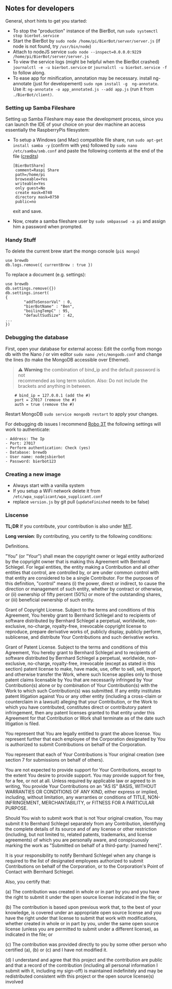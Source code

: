 ## Notes for developers

General, short hints to get you started:

-   To stop the "production" instance of the BierBot, run `sudo systemctl stop bierbot.service`
-   Start the BierBot by `sudo node /home/pi/BierBot/server/server.js` (if node is not found, try `/usr/bin/node`)
-   Attach to nodeJS service `sudo node --inspect=0.0.0.0:9229 /home/pi/BierBot/server/server.js`
-   To view the service logs (might be helpful when the BierBot crashed) `journalctl -e -u bierbot.service`
    or `journalctl -u bierbot.service -f` to follow along.
-   To ease app for minification, annotation may be necessary. install ng-annotate (just for developement) 
    `sudo npm install -g  ng-annotate`. Use it: `ng-annotate -o app_annotated.js --add app.js` (run it from
    `./BierBot/client)`.

### Setting up Samba Fileshare

Setting up Samba Fileshare may ease the development process, since you can
launch the IDE of your choice on your dev machine an access essentially the
RaspberryPis filesystem:

- To setup a Windows (and Mac) compatible file share, run `sudo apt-get install samba -y` 
  (confirm with yes) followed by `sudo nano /etc/samba/smb.conf` and paste the following 
  contents at the end of the file ([credits](https://thisdavej.com/beginners-guide-to-installing-node-js-on-a-raspberry-pi/))
  
      [BierBotShare]
       comment=Raspi Share
       path=/home/pi
       browseable=Yes
       writeable=Yes
       only guest=No
       create mask=0740
       directory mask=0750
       public=no

  exit and save.

-   Now, create a samba fileshare user by `sudo smbpasswd -a pi` and assign him a
    password when prompted.

### Handy Stuff

To delete the current brew start the mongo console (`pi$ mongo`)

```
use brewdb
db.logs.remove({ currentBrew : true })
```

To replace a document (e.g. settings):

```
use brewdb
db.settings.remove({})
db.settings.insert( 
{
        "addToSensorVal" : 0,
        "bierBotName" : "Ben",
        "boilingTempC" : 95,
        "defaultSudSize" : 42,
...
})
```

### Debugging the database

First, open your database for external access: Edit the config from mongo db
with the Nano / or vim editor `sudo nano /etc/mongodb.conf` and change the lines
 (to make the MongoDB accessible over Ethernet).

> :warning: **Warning** the combination of bind_ip and the default password is not  
> recommended as long term solution. Also: Do not include the brackets and
> anything in between.

    	# bind_ip = 127.0.0.1 (add the #)
    	port = 27017 (remove the #)
    	auth = true (remove the #)

Restart MongoDB `sudo service mongodb restart` to apply your changes.

For debugging db issues I recommend [Robo 3T](https://robomongo.org/download)
the following settings will work to authenticate:

    - Address: The Ip
    - Port: 27017
    - Perform authentication: Check (yes)
    - Database: brewdb
    - User name: nodejsbierbot
    - Password: bierbot123

### Creating a new image

-   Always start with a vanilla system
-   If you setup a WiFi network delete it  from `/etc/wpa_supplicant/wpa_supplicant.conf`
-   replace `version.js` by git pull (`updateFinished` needs to be false)

### Liscense

**TL;DR** If you contribute, your contribution is also under [MIT](.LICENSE).

**Long version**: By contributing, you certify to the following conditions:

Definitions.

"You" (or "Your") shall mean the copyright owner or legal entity authorized by
the copyright owner that is making this Agreement with Bernhard Schlegel. For
legal entities, the entity making a Contribution and all other entities that
control, are controlled by, or are under common control with that entity are
considered to be a single Contributor. For the purposes of this definition,
"control" means (i) the power, direct or indirect, to cause the direction or
management of such entity, whether by contract or otherwise, or (ii) ownership
of fifty percent (50%) or more of the outstanding shares, or (iii) beneficial
ownership of such entity.

Grant of Copyright License. Subject to the terms and conditions of this
 Agreement, You hereby grant to Bernhard Schlegel and to recipients of software
 distributed by Bernhard Schlegel a perpetual, worldwide, non-exclusive, no-charge,
 royalty-free, irrevocable copyright license to reproduce, prepare derivative works
 of, publicly display, publicly perform, sublicense, and distribute Your Contributions
 and such derivative works.

Grant of Patent License. Subject to the terms and conditions of this Agreement,
You hereby grant to Bernhard Schlegel and to recipients of software distributed
by Bernhard Schlegel a perpetual, worldwide, non-exclusive, no-charge,
royalty-free, irrevocable (except as stated in this section) patent license to
make, have made, use, offer to sell, sell, import, and otherwise transfer the
Work, where such license applies only to those patent claims licensable by You
that are necessarily infringed by Your Contribution(s) alone or by combination
of Your Contribution(s) with the Work to which such Contribution(s) was
submitted. If any entity institutes patent litigation against You or any other
entity (including a cross-claim or counterclaim in a lawsuit) alleging that your
 Contribution, or the Work to which you have contributed, constitutes direct or
 contributory patent infringement, then any patent licenses granted to that
 entity under this Agreement for that Contribution or Work shall terminate as
 of the date such litigation is filed.

You represent that You are legally entitled to grant the above license. You
represent further that each employee of the Corporation designated by You is
authorized to submit Contributions on behalf of the Corporation.

You represent that each of Your Contributions is Your original creation (see
   section 7 for submissions on behalf of others).

You are not expected to provide support for Your Contributions, except to the
extent You desire to provide support. You may provide support for free, for a
fee, or not at all. Unless required by applicable law or agreed to in writing,
You provide Your Contributions on an "AS IS" BASIS, WITHOUT WARRANTIES OR
CONDITIONS OF ANY KIND, either express or implied, including, without limitation,
any warranties or conditions of TITLE, NON-INFRINGEMENT, MERCHANTABILITY, or
 FITNESS FOR A PARTICULAR PURPOSE.

Should You wish to submit work that is not Your original creation, You may submit
it to Bernhard Schlegel separately from any Contribution, identifying the
complete details of its source and of any license or other restriction
(including, but not limited to, related patents, trademarks, and license
agreements) of which you are personally aware, and conspicuously marking
the work as "Submitted on behalf of a third-party: [named here]".

It is your responsibility to notify Bernhard Schlegel when any change is
required to the list of designated employees authorized to submit Contributions
 on behalf of the Corporation, or to the Corporation's Point of Contact with
 Bernhard Schlegel.

Also, you certify that:

(a) The contribution was created in whole or in part by you and you have the
right to submit it under the open source license indicated in the file; or

(b) The contribution is based upon previous work that, to the best of your
knowledge, is covered under an appropriate open source license and you have
the right under that license to submit that work with modifications, whether
created in whole or in part by you, under the same open source license (unless
   you are permitted to submit under a different license), as indicated in the
   file; or

(c) The contribution was provided directly to you by some other person who
certified (a), (b) or (c) and I have not modified it.

(d) I understand and agree that this project and the contribution are public
and that a record of the contribution (including all personal information I
   submit with it, including my sign-off) is maintained indefinitely and may be
   redistributed consistent with this project or the open source license(s)
   involved
